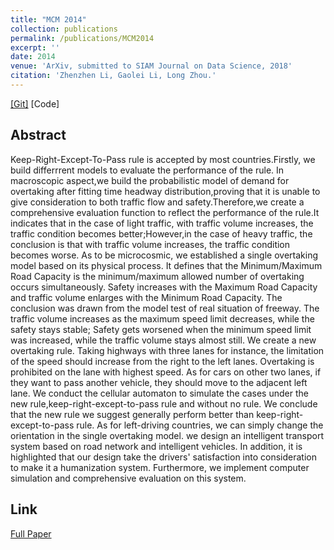```yaml
---
title: "MCM 2014"
collection: publications
permalink: /publications/MCM2014
excerpt: ''
date: 2014
venue: 'ArXiv, submitted to SIAM Journal on Data Science, 2018'
citation: 'Zhenzhen Li, Gaolei Li, Long Zhou.'
---  
```


[[Git]](https://github.com/gitipanda/gitipanda.github.io/blob/master/files/MCM2014.pdf)  [Code]

## Abstract
Keep-Right-Except-To-Pass rule is accepted by most countries.Firstly, we build differrrent models to evaluate the performance of the rule.
In macroscopic aspect,we build the probabilistic model of demand for overtaking
after fitting time headway distribution,proving that it is unable to give consideration to
both traffic flow and safety.Therefore,we create a comprehensive evaluation function
to reflect the performance of the rule.It indicates that in the case of light traffic, with
traffic volume increases, the traffic condition becomes better;However,in the case of
heavy traffic, the conclusion is that with traffic volume increases, the traffic condition
becomes worse.
As to be microcosmic, we established a single overtaking model based on its physical
process. It defines that the Minimum/Maximum Road Capacity is the minimum/maximum allowed number of overtaking occurs simultaneously. Safety increases with the
Maximum Road Capacity and traffic volume enlarges with the Minimum Road Capacity.
The conclusion was drawn from the model test of real situation of freeway. The traffic
volume increases as the maximum speed limit decreases, while the safety stays stable;
Safety gets worsened when the minimum speed limit was increased, while the traffic
volume stays almost still.
We create a new overtaking rule. Taking highways with three lanes for instance, the
limitation of the speed should increase from the right to the left lanes. Overtaking is
prohibited on the lane with highest speed. As for cars on other two lanes, if they want
to pass another vehicle, they should move to the adjacent left lane. We conduct the
cellular automaton to simulate the cases under the new rule,keep-right-except-to-pass
rule and without no rule. We conclude that the new rule we suggest generally perform
better than keep-right-except-to-pass rule. As for left-driving countries, we can simply
change the orientation in the single overtaking model.
we design an intelligent transport system based on road network and intelligent vehicles. In addition, it is highlighted that our design take the drivers' satisfaction into
consideration to make it a humanization system. Furthermore, we implement computer simulation and comprehensive evaluation on this system.
## Link
[Full Paper](https://github.com/gitipanda/gitipanda.github.io/blob/master/files/MCM2014.pdf)
